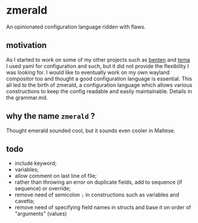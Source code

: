 # zmerald
An opinionated configuration language ridden with flaws.

## motivation
As I started to work on some of my other projects such as [benten](https://github.com/liabri/benten) and [tema](https://github.com/liabri/tema) I used yaml for configuration and such, but it did not provide the flexibility I was looking for. I would like to eventually work on my own wayland compositor too and thought a good configuration language is essential. This all led to the birth of zmerald, a configuration language which allows various constructions to keep the config readable and easily maintainable. Details in the grammar.md.

## why the name `zmerald` ?
Thought emerald sounded cool, but it sounds even cooler in Maltese.

## todo
- include keyword;
- variables;
- allow comment on last line of file;
- rather than throwing an error on duplicate fields, add to sequence (if sequence) or override;
- remove need of semicolon `;` in constructions such as variables and cavetta;
- remove need of specifying field names in structs and base it on order of "arguments" (values)